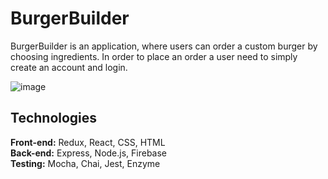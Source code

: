 # BurgerBuilder
BurgerBuilder is an application, where users can order a custom burger by choosing ingredients. In order to place an order a user need to simply create an account and login.

![image](https://user-images.githubusercontent.com/26104823/66355643-fbe2e400-e935-11e9-976e-f8e296eedf0e.png)


## Technologies
<b>Front-end:</b> Redux, React, CSS, HTML<br/>
<b>Back-end:</b> Express, Node.js, Firebase<br/>
<b>Testing:</b> Mocha, Chai, Jest, Enzyme

